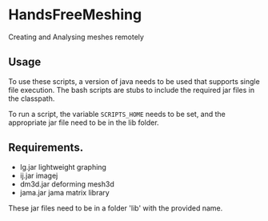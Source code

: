 # HandsFreeMeshing
Creating and Analysing meshes remotely
## Usage
 To use these scripts, a version of java needs to be used that supports 
 single file execution. The bash scripts are stubs to include the required
 jar files in the classpath.
 
 To run a script, the variable `SCRIPTS_HOME` needs to be set, and the 
 appropriate jar file need to be in the lib folder.
 
## Requirements.

 - lg.jar lightweight graphing
 - ij.jar imagej
 - dm3d.jar deforming mesh3d
 - jama.jar jama matrix library
 
 These jar files need to be in a folder 'lib' with the provided name.
 
 
